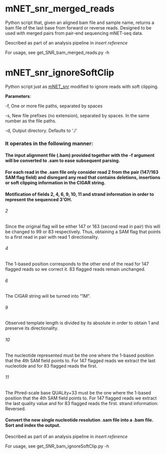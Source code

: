 # mNET_snr_merged_reads

Python script that, given an aligned bam file and sample name, returns a bam file of the last base from forward or reverse reads. Designed to be used with merged pairs from pair-end sequencing mNET-seq data.

Described as part of an analysis pipeline in *insert reference*

For usage, see get_SNR_bam_merged_reads.py -h


# mNET_snr_ignoreSoftClip

Python script just as [mNET_snr](https://github.com/tomasgomes/mNET_snr) modified to ignore reads with soft clipping.

**Parameters**:

-f, One or more file paths, separated by spaces

-s, New file prefixes (no extension), separated by spaces. In the same number as the file paths.

-d, Output directory. Defaults to './'



### It operates in the following manner:

#### The input alignment file (.bam) provided together with the -f argument will be converted to .sam to ease subsequent parsing.

#### For each read in the .sam file only consider read 2 from the pair (147/163 SAM flag field) and disregard any read that contains deletions, insertions or soft clipping information in the CIGAR string.

#### Motification of fields 2, 4, 6, 9, 10, 11 and strand information in order to represent the sequenced 3'OH.

###### 2
Since the original flag will be either 147 or 163 (second read in pair) this will be changed to 99 or 83 respectively. Thus, obtaining a SAM flag that points to a first read in pair with read 1 directionality.

###### 4
The 1-based position corresponds to the other end of the read for 147 flagged reads so we correct it. 83 flagged reads remain unchanged.

###### 6
The CIGAR string will be turned into "1M".

###### 9
Observed template length is divided by its absolute in order to obtain 1 and preserve its directionality.

###### 10
The nucleotide represented must be the one where the 1-based position that the 4th SAM field points to. For 147 flagged reads we extract the last nucleotide and for 83 flagged reads the first.

###### 11
The Phred-scale base QUALity+33 must be the one where the 1-based position that the 4th SAM field points to. For 147 flagged reads we extract the last quality value and for 83 flagged reads the first.
  strand information: Reversed.
  
#### Convert the new single nucleotide resolution .sam file into a .bam file. Sort and index the output.
 
 


Described as part of an analysis pipeline in *insert reference*

For usage, see get_SNR_bam_ignoreSoftClip.py -h
